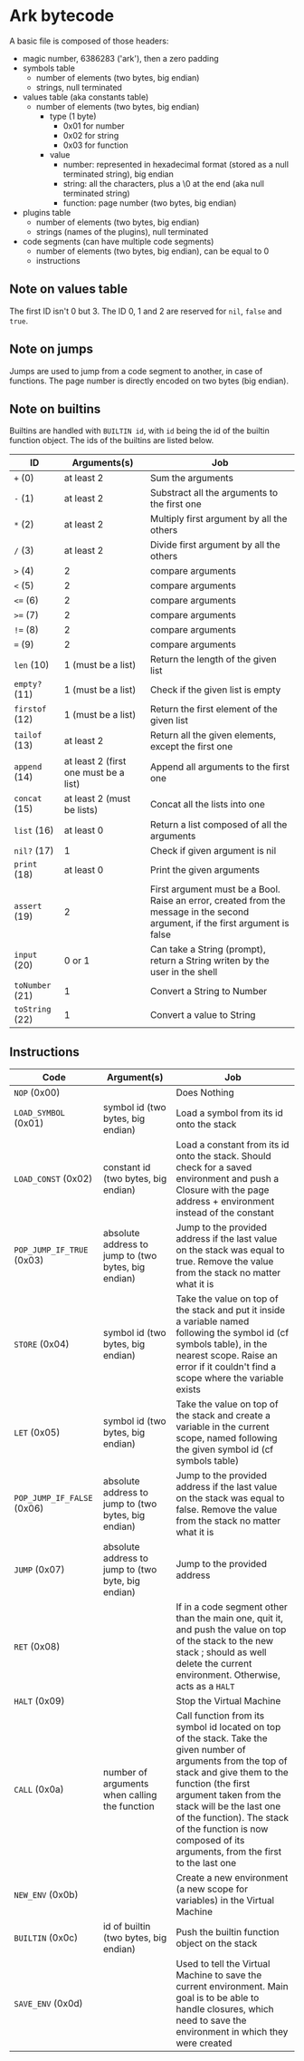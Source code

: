 # Ark bytecode

A basic file is composed of those headers:
- magic number, 6386283 ('ark'), then a zero padding
- symbols table
    - number of elements (two bytes, big endian)
    - strings, null terminated
- values table (aka constants table)
    - number of elements (two bytes, big endian)
        - type (1 byte)
            - 0x01 for number
            - 0x02 for string
            - 0x03 for function
        - value
            - number: represented in hexadecimal format (stored as a null terminated string), big endian
            - string: all the characters, plus a \0 at the end (aka null terminated string)
            - function: page number (two bytes, big endian)
- plugins table
    - number of elements (two bytes, big endian)
    - strings (names of the plugins), null terminated
- code segments (can have multiple code segments)
    - number of elements (two bytes, big endian), can be equal to 0
    - instructions

## Note on values table

The first ID isn't 0 but 3. The ID 0, 1 and 2 are reserved for `nil`, `false` and `true`.

## Note on jumps

Jumps are used to jump from a code segment to another, in case of functions. The page number is directly encoded on two bytes (big endian).

## Note on builtins

Builtins are handled with `BUILTIN id`, with `id` being the id of the builtin function object. The ids of the builtins are listed below.

| ID | Arguments(s) | Job |
| -- | ------------ | --- |
| `+` (0) | at least 2 | Sum the arguments |
| `-` (1) | at least 2 | Substract all the arguments to the first one |
| `*` (2) | at least 2 | Multiply first argument by all the others |
| `/` (3) | at least 2 | Divide first argument by all the others |
| `>` (4) | 2 | compare arguments |
| `<` (5) | 2 | compare arguments |
| `<=` (6) | 2 | compare arguments |
| `>=` (7) | 2 | compare arguments |
| `!=` (8) | 2 | compare arguments |
| `=` (9) | 2 | compare arguments |
| `len` (10) | 1 (must be a list) | Return the length of the given list |
| `empty?` (11) | 1 (must be a list) | Check if the given list is empty |
| `firstof` (12) | 1 (must be a list) | Return the first element of the given list |
| `tailof` (13) | at least 2 | Return all the given elements, except the first one |
| `append` (14) | at least 2 (first one must be a list) | Append all arguments to the first one |
| `concat` (15) | at least 2 (must be lists) | Concat all the lists into one |
| `list` (16) | at least 0 | Return a list composed of all the arguments |
| `nil?` (17) | 1 | Check if given argument is nil |
| `print` (18) | at least 0 | Print the given arguments |
| `assert` (19) | 2 | First argument must be a Bool. Raise an error, created from the message in the second argument, if the first argument is false |
| `input` (20) | 0 or 1 | Can take a String (prompt), return a String writen by the user in the shell |
| `toNumber` (21) | 1 | Convert a String to Number |
| `toString` (22) | 1 | Convert a value to String |

## Instructions

| Code | Argument(s) | Job |
| ---- | ----------- | --- |
| `NOP` (0x00) | | Does Nothing |
| `LOAD_SYMBOL` (0x01) | symbol id (two bytes, big endian) | Load a symbol from its id onto the stack |
| `LOAD_CONST` (0x02) | constant id (two bytes, big endian) | Load a constant from its id onto the stack. Should check for a saved environment and push a Closure with the page address + environment instead of the constant |
| `POP_JUMP_IF_TRUE` (0x03) | absolute address to jump to (two bytes, big endian) | Jump to the provided address if the last value on the stack was equal to true. Remove the value from the stack no matter what it is |
| `STORE` (0x04) | symbol id (two bytes, big endian) | Take the value on top of the stack and put it inside a variable named following the symbol id (cf symbols table), in the nearest scope. Raise an error if it couldn't find a scope where the variable exists |
| `LET` (0x05) | symbol id (two bytes, big endian) | Take the value on top of the stack and create a variable in the current scope, named following the given symbol id (cf symbols table) |
| `POP_JUMP_IF_FALSE` (0x06) | absolute address to jump to (two bytes, big endian) | Jump to the provided address if the last value on the stack was equal to false. Remove the value from the stack no matter what it is |
| `JUMP` (0x07) | absolute address to jump to (two byte, big endian) | Jump to the provided address |
| `RET` (0x08) | | If in a code segment other than the main one, quit it, and push the value on top of the stack to the new stack ; should as well delete the current environment. Otherwise, acts as a `HALT` |
| `HALT` (0x09) | | Stop the Virtual Machine |
| `CALL` (0x0a) | number of arguments when calling the function | Call function from its symbol id located on top of the stack. Take the given number of arguments from the top of stack and give them  to the function (the first argument taken from the stack will be the last one of the function). The stack of the function is now composed of its arguments, from the first to the last one |
| `NEW_ENV` (0x0b) | | Create a new environment (a new scope for variables) in the Virtual Machine |
| `BUILTIN` (0x0c) | id of builtin (two bytes, big endian) | Push the builtin function object on the stack |
| `SAVE_ENV` (0x0d) | | Used to tell the Virtual Machine to save the current environment. Main goal is to be able to handle closures, which need to save the environment in which they were created |